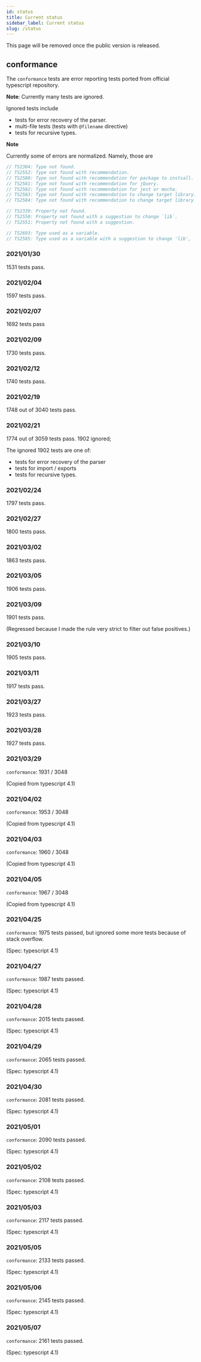 ```yaml
---
id: status
title: Current status
sidebar_label: Current status
slug: /status
---
```


This page will be removed once the public version is released.

## conformance

The `conformance` tests are error reporting tests ported from official typescript repository.

**Note**: Currently many tests are ignored.

Ignored tests include

- tests for error recovery of the parser.
- multi-file tests (tests with `@filename` directive)
- tests for recursive types.

**Note**

Currently some of errors are normalized.
Namely, those are

```ts
// TS2304: Type not found.
// TS2552: Type not found with recommendation.
// TS2580: Type not found with recommendation for package to instsall.
// TS2581: Type not found with recommendation for jQuery.
// TS2582: Type not found with recommendation for jest or mocha.
// TS2583: Type not found with recommendation to change target library.
// TS2584: Type not found with recommendation to change target library to include `dom`.
```

```ts
// TS2339: Property not found.
// TS2550: Property not found with a suggestion to change `lib`.
// TS2551: Property not found with a suggestion.
```

```ts
// TS2693: Type used as a variable.
// TS2585: Type used as a variable with a suggestion to change 'lib',
```

### 2021/01/30

1531 tests pass.

### 2021/02/04

1597 tests pass.

### 2021/02/07

1692 tests pass

### 2021/02/09

1730 tests pass.

### 2021/02/12

1740 tests pass.

### 2021/02/19

1748 out of 3040 tests pass.

### 2021/02/21

1774 out of 3059 tests pass. 1902 ignored;

The ignored 1902 tests are one of:

- tests for error recovery of the parser
- tests for import / exports
- tests for recursive types.

### 2021/02/24

1797 tests pass.

### 2021/02/27

1800 tests pass.

### 2021/03/02

1863 tests pass.

### 2021/03/05

1906 tests pass.

### 2021/03/09

1901 tests pass.

(Regressed because I made the rule very strict to filter out false positives.)

### 2021/03/10

1905 tests pass.

### 2021/03/11

1917 tests pass.

### 2021/03/27

1923 tests pass.

### 2021/03/28

1927 tests pass.

### 2021/03/29

`conformance`: 1931 / 3048

(Copied from typescript 4.1)

### 2021/04/02

`conformance`: 1953 / 3048

(Copied from typescript 4.1)

### 2021/04/03

`conformance`: 1960 / 3048

(Copied from typescript 4.1)

### 2021/04/05

`conformance`: 1967 / 3048

(Copied from typescript 4.1)

### 2021/04/25

`conformance`: 1975 tests passed, but ignored some more tests because of stack overflow.

(Spec: typescript 4.1)

### 2021/04/27

`conformance`: 1987 tests passed.

(Spec: typescript 4.1)

### 2021/04/28

`conformance`: 2015 tests passed.

(Spec: typescript 4.1)

### 2021/04/29

`conformance`: 2065 tests passed.

(Spec: typescript 4.1)

### 2021/04/30

`conformance`: 2081 tests passed.

(Spec: typescript 4.1)

### 2021/05/01

`conformance`: 2090 tests passed.

(Spec: typescript 4.1)

### 2021/05/02

`conformance`: 2108 tests passed.

(Spec: typescript 4.1)

### 2021/05/03

`conformance`: 2117 tests passed.

(Spec: typescript 4.1)

### 2021/05/05

`conformance`: 2133 tests passed.

(Spec: typescript 4.1)

### 2021/05/06

`conformance`: 2145 tests passed.

(Spec: typescript 4.1)

### 2021/05/07

`conformance`: 2161 tests passed.

(Spec: typescript 4.1)
